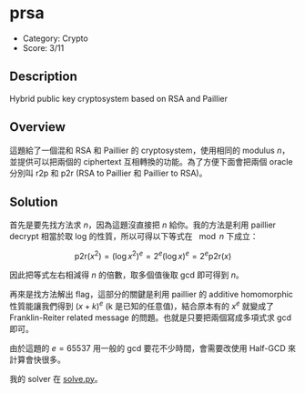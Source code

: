 # prsa

* Category: Crypto
* Score: 3/11

## Description

Hybrid public key cryptosystem based on RSA and Paillier

## Overview

這題給了一個混和 RSA 和 Paillier 的 cryptosystem，使用相同的 modulus $n$，並提供可以把兩個的 ciphertext 互相轉換的功能。為了方便下面會把兩個 oracle 分別叫 $\text{r2p}$ 和 $\text{p2r}$ (RSA to Paillier 和 Paillier to RSA)。

## Solution

首先是要先找方法求 $n$，因為這題沒直接把 $n$ 給你。我的方法是利用 paillier decrypt 相當於取 log 的性質，所以可得以下等式在 $\mod{n}$ 下成立：

$$
\text{p2r}(x^2)=(\log{x^2})^e=2^e (\log{x})^e=2^e \text{p2r}(x)
$$

因此把等式左右相減得 $n$ 的倍數，取多個值後取 gcd 即可得到 $n$。

再來是找方法解出 flag，這部分的關鍵是利用 paillier 的 additive homomorphic 性質能讓我們得到 $(x+k)^e$ (k 是已知的任意值)，結合原本有的 $x^e$ 就變成了 Franklin-Reiter related message 的問題。也就是只要把兩個寫成多項式求 gcd 即可。

由於這題的 $e=65537$ 用一般的 gcd 要花不少時間，會需要改使用 Half-GCD 來計算會快很多。

我的 solver 在 [solve.py](./solve.py)。
